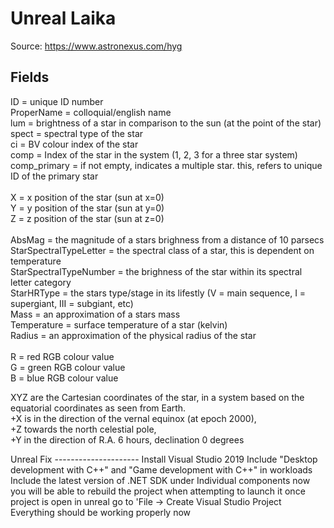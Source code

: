 # Unreal Laika
Source: https://www.astronexus.com/hyg

## Fields
ID = unique ID number <br/>
ProperName = colloquial/english name <br/>
lum = brightness of a star in comparison to the sun (at the point of the star) <br/>
spect = spectral type of the star <br/>
ci = BV colour index of the star <br/>
comp = Index of the star in the system (1, 2, 3 for a three star system) <br/>
comp_primary = if not empty, indicates a multiple star. this, refers to unique ID of the primary star <br/><br/>
X = x position of the star (sun at x=0) <br/>
Y = y position of the star (sun at y=0) <br/>
Z = z position of the star (sun at z=0) <br/><br/>
AbsMag =  the magnitude of a stars brighness from a distance of 10 parsecs <br/>
StarSpectralTypeLetter = the spectral class of a star, this is dependent on temperature <br/>
StarSpectralTypeNumber = the brighness of the star within its spectral letter category <br/>
StarHRType = the stars type/stage in its lifestly (V =  main sequence, I = supergiant, III = subgiant, etc) <br/>
Mass = an approximation of a stars mass <br/>
Temperature = surface temperature of a star (kelvin) <br/>
Radius = an approximation of the physical radius of the star <br/><br/>
R = red RGB colour value <br/>
G = green RGB colour value <br/>
B = blue RGB colour value <br/>


XYZ are the Cartesian coordinates of the star,
in a system based on the equatorial coordinates as seen from Earth. <br/>
+X is in the direction of the vernal equinox (at epoch 2000), <br/>
+Z towards the north celestial pole, <br/>
+Y in the direction of R.A. 6 hours, declination 0 degrees


Unreal Fix ---------------------
Install Visual Studio 2019
Include "Desktop development with C++" and "Game development with C++" in workloads
Include the latest version of .NET SDK under Individual components
now you will be able to rebuild the project when attempting to launch it
once project is open in unreal go to 'File -> Create Visual Studio Project
Everything should be working properly now
